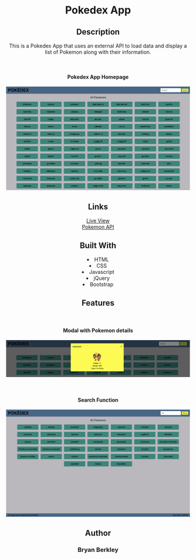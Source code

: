 <div align="center">

<h1>Pokedex App</h1>

## Description
<p align="center">This is a Pokedex App that uses an external API to load data and display a list of Pokemon along with their information.</p>

<br>
    <h4>Pokedex App Homepage</h4>
  
![pokedex-app-homepage](/img/App_View.png)
    
## Links
 [Live View](https://bryanevan.github.io/simple-js-app/ "Live View")
    <br>
 [Pokemon API](https://pokeapi.co/api/v2/pokemon/?limit=150 "Pokemon API")


## Built With


  
  <li>HTML</li>
  <li>CSS</li>
  <li>Javascript</li>
  <li>jQuery</li>
  <li>Bootstrap</li>
 
  ## Features
  <br>
  <h4>Modal with Pokemon details</h4>
  
  ![pokemon-details-modal](/img/Modal_View.png)
  
 <br>
  <h4>Search Function</h4>
  
![search-function](/img/Search_View.png)


## Author
<h3>Bryan Berkley<h3>